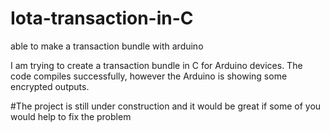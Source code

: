 # Iota-transaction-in-C
able to make a transaction bundle with arduino

I am trying to create a transaction bundle in C for Arduino devices. The code compiles successfully, however the Arduino is showing some encrypted outputs. 

#The project is still under construction and it would be great if some of you would help to fix the problem
